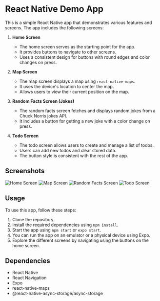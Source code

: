 
# React Native Demo App

This is a simple React Native app that demonstrates various features and screens. The app includes the following screens:

1. **Home Screen**
   - The home screen serves as the starting point for the app.
   - It provides buttons to navigate to other screens.
   - Uses a consistent design for buttons with round edges and color changes on press.

2. **Map Screen**
   - The map screen displays a map using `react-native-maps`.
   - It uses the device's location to center the map.
   - Allows users to view their current position on the map.

3. **Random Facts Screen (Jokes)**
   - The random facts screen fetches and displays random jokes from a Chuck Norris jokes API.
   - It includes a button for getting a new joke with a color change on press.

4. **Todo Screen**
   - The todo screen allows users to create and manage a list of todos.
   - Users can add new todos and clear stored data.
   - The button style is consistent with the rest of the app.

## Screenshots

![Home Screen](/screenshots/screenshot1)
![Map Screen](/screenshots/screenshot1.png)
![Random Facts Screen](/screenshots/screenshot1.png)
![Todo Screen](/screenshots/screenshot1.png)

## Usage

To use this app, follow these steps:

1. Clone the repository.
2. Install the required dependencies using `npm install`.
3. Start the app using `npm start` or `expo start`.
4. You can run the app on an emulator or a physical device using Expo.
5. Explore the different screens by navigating using the buttons on the home screen.

## Dependencies

- React Native
- React Navigation
- Expo
- react-native-maps
- @react-native-async-storage/async-storage
